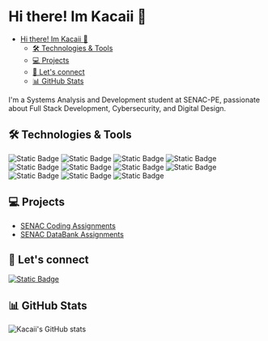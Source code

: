 # Hi there! Im Kacaii 👋

<!-- markdownlint-disable MD051 -->

<!--toc:start-->

- [Hi there! Im Kacaii 👋](#hi-there-im-kacaii-👋)
  - [🛠️ Technologies & Tools](#🛠️-technologies-tools)
  - [💻 Projects](#💻-projects)
  - [💬 Let's connect](#💬-lets-connect)
  - [📊 GitHub Stats](#📊-github-stats)

<!--toc:end-->

I'm a Systems Analysis and Development student at SENAC-PE, passionate about
Full Stack Development, Cybersecurity, and Digital Design.

## 🛠️ Technologies & Tools

![Static Badge](https://img.shields.io/badge/Typescript-3178C6?logo=typescript&logoColor=white)
![Static Badge](https://img.shields.io/badge/Deno-70FFAF?logo=deno&logoColor=black)
![Static Badge](https://img.shields.io/badge/Mermaid-FF3670?logo=mermaid&logoColor=white)
![Static Badge](https://img.shields.io/badge/SQLite-003B57?logo=sqlite&logoColor=white)
![Static Badge](https://img.shields.io/badge/Neovim-57A143?logo=neovim&logoColor=white)
![Static Badge](https://img.shields.io/badge/LazyVim-2E7DE9?logo=lazyvim&logoColor=white)
![Static Badge](https://img.shields.io/badge/Linux-FCC624?logo=linux&logoColor=black)
![Static Badge](https://img.shields.io/badge/ChatGPT-412991?logo=openai&logoColor=white)
![Static Badge](https://img.shields.io/badge/Excalidraw-6965DB?logo=excalidraw&logoColor=white)
![Static Badge](https://img.shields.io/badge/HTTPie-73DC8C?logo=httpie&logoColor=black)
![Static Badge](https://img.shields.io/badge/fishshell-34C534?logo=fishshell&logoColor=white)

## 💻 Projects

- [SENAC Coding Assignments](https://github.com/Kacaii/Senac-Coding)
- [SENAC DataBank Assignments](https://github.com/Kacaii/Senac-Databank)

## 💬 Let's connect

[![Static Badge](https://img.shields.io/badge/linkedin-0a66c2?logo=linkedin&logoColor=white)](https://www.linkedin.com/in/pedro-ayres-307353189/)

## 📊 GitHub Stats

![ Kacaii's GitHub stats](https://github-readme-stats.vercel.app/api?username=kacaii&show_icons=true&theme=catppuccin_mocha)
